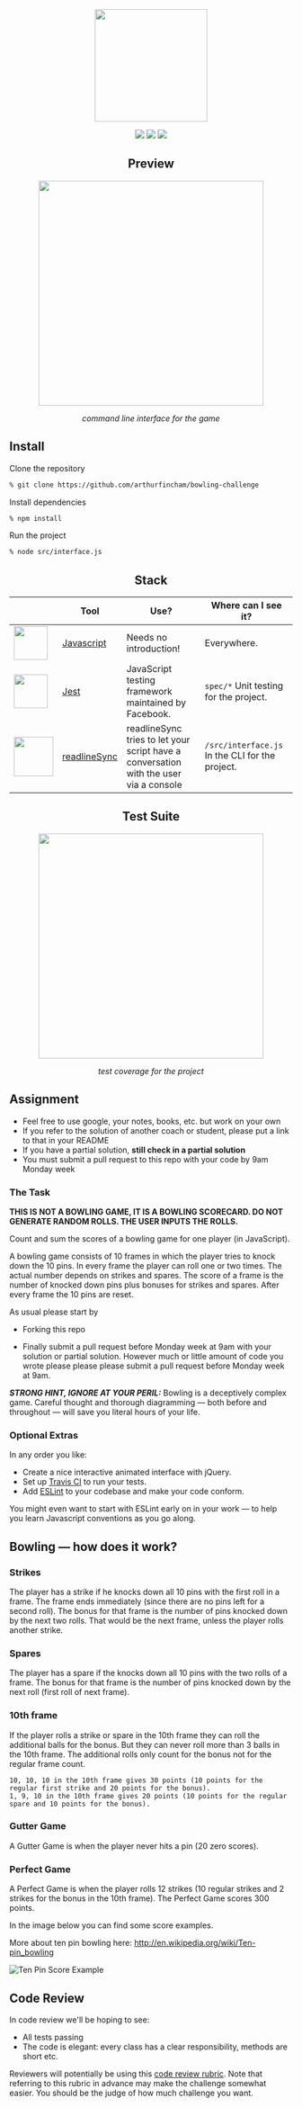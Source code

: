 <div align="center">

<img src="images/logo.png" width="200px">

![](https://img.shields.io/github/last-commit/arthurfincham/bowling-challenge)
![](https://img.shields.io/github/languages/count/arthurfincham/bowling-challenge)
![](https://img.shields.io/github/languages/code-size/arthurfincham/bowling-challenge)


<h2>Preview</h2>

<img src="images/preview.gif" width="400px">

_command line interface for the game_

</div>

## Install
Clone the repository
``` bash
% git clone https://github.com/arthurfincham/bowling-challenge
```
Install dependencies
``` bash
% npm install
```
Run the project
``` bash
% node src/interface.js
```
<div align="center">
<h2>Stack</h2>

|                                                        | Tool                                                 | Use?                                       | Where can I see it?                                                  |
|--------------------------------------------------------|------------------------------------------------------|--------------------------------------------|----------------------------------------------------------------------|
| <img src="https://upload.wikimedia.org/wikipedia/commons/thumb/9/99/Unofficial_JavaScript_logo_2.svg/480px-Unofficial_JavaScript_logo_2.svg.png" height="auto" width="60">       | [Javascript](https://www.javascript.com/)                         | Needs no introduction!                     | Everywhere.                              |
| <img src="https://seeklogo.com/images/J/jest-logo-F9901EBBF7-seeklogo.com.png" height="auto" width="60">    | [Jest](https://jestjs.io/) | JavaScript testing framework maintained by Facebook.    |  ```spec/*``` Unit testing for the project.                |
| <img src="https://authy.com/wp-content/uploads/npm-logo.png" height="auto" width="70">       | [readlineSync](https://www.npmjs.com/package/readline-sync)                         | readlineSync tries to let your script have a conversation with the user via a console                   | ```/src/interface.js``` In the CLI for the project.                             |

<h2>Test Suite</h2>

<img src="images/bowling_coverage.gif" width="400px">

_test coverage for the project_

</div>


## Assignment
  
* Feel free to use google, your notes, books, etc. but work on your own
* If you refer to the solution of another coach or student, please put a link to that in your README
* If you have a partial solution, **still check in a partial solution**
* You must submit a pull request to this repo with your code by 9am Monday week

### The Task

**THIS IS NOT A BOWLING GAME, IT IS A BOWLING SCORECARD. DO NOT GENERATE RANDOM ROLLS. THE USER INPUTS THE ROLLS.**

Count and sum the scores of a bowling game for one player (in JavaScript).

A bowling game consists of 10 frames in which the player tries to knock down the 10 pins. In every frame the player can roll one or two times. The actual number depends on strikes and spares. The score of a frame is the number of knocked down pins plus bonuses for strikes and spares. After every frame the 10 pins are reset.

As usual please start by

* Forking this repo

* Finally submit a pull request before Monday week at 9am with your solution or partial solution.  However much or little amount of code you wrote please please please submit a pull request before Monday week at 9am. 

___STRONG HINT, IGNORE AT YOUR PERIL:___ Bowling is a deceptively complex game. Careful thought and thorough diagramming — both before and throughout — will save you literal hours of your life.

### Optional Extras

In any order you like:

* Create a nice interactive animated interface with jQuery.
* Set up [Travis CI](https://travis-ci.org) to run your tests.
* Add [ESLint](http://eslint.org/) to your codebase and make your code conform.

You might even want to start with ESLint early on in your work — to help you
learn Javascript conventions as you go along.

## Bowling — how does it work?

### Strikes

The player has a strike if he knocks down all 10 pins with the first roll in a frame. The frame ends immediately (since there are no pins left for a second roll). The bonus for that frame is the number of pins knocked down by the next two rolls. That would be the next frame, unless the player rolls another strike.

### Spares

The player has a spare if the knocks down all 10 pins with the two rolls of a frame. The bonus for that frame is the number of pins knocked down by the next roll (first roll of next frame).

### 10th frame

If the player rolls a strike or spare in the 10th frame they can roll the additional balls for the bonus. But they can never roll more than 3 balls in the 10th frame. The additional rolls only count for the bonus not for the regular frame count.

    10, 10, 10 in the 10th frame gives 30 points (10 points for the regular first strike and 20 points for the bonus).
    1, 9, 10 in the 10th frame gives 20 points (10 points for the regular spare and 10 points for the bonus).

### Gutter Game

A Gutter Game is when the player never hits a pin (20 zero scores).

### Perfect Game

A Perfect Game is when the player rolls 12 strikes (10 regular strikes and 2 strikes for the bonus in the 10th frame). The Perfect Game scores 300 points.

In the image below you can find some score examples.

More about ten pin bowling here: http://en.wikipedia.org/wiki/Ten-pin_bowling

![Ten Pin Score Example](images/example_ten_pin_scoring.png)

## Code Review

In code review we'll be hoping to see:

* All tests passing
* The code is elegant: every class has a clear responsibility, methods are short etc.

Reviewers will potentially be using this [code review rubric](docs/review.md).  Note that referring to this rubric in advance may make the challenge somewhat easier.  You should be the judge of how much challenge you want.
